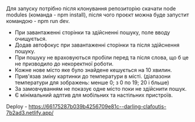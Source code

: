Для запуску потрібно після клонування репозиторію скачати node modules (команда - npm install), після чого проєкт можна буде запустит командою - npm run dev.

- При завантаженні сторінки та здійсненні пошуку, поле вводу очищується.
- Додав автофокус при завантаженні сторінки та після здійснення пошуку.
- При пошуку не враховуються пробіли перед та після слова, що б це не призводило до некоректної роботи.
- Кожне нове місто яке було знайдене кешується на 10 хвилин.
- Прив'язав зміну картинки до температури в місті. (діапазони температури для зображень: менше 0; з 0 по 19; 20 і бльше)
- За замовчуванням не показує одне місто поки не здійснити пошук.
- Є мінімальний адптив для мобільних та настільних пристроїв.

Deploy - https://66175287b039b4256709e81c--darling-clafoutis-7b2ad3.netlify.app/
